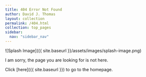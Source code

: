 ```yaml
---
title: 404 Error Not Found
author: David J. Thomas
layout: collection
permalink: /404.html
collection: top_pages
sidebar:
  nav: "sidebar_nav"
---
```


![Splash Image]({{ site.baseurl }}/assets/images/splash-image.png)

I am sorry, the page you are looking for is not here.

Click [here]({{ site.baseurl }}) to go to the homepage.
